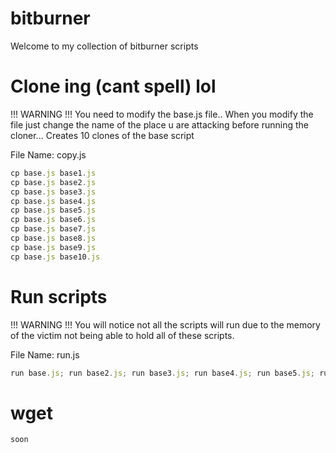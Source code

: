 # bitburner
Welcome to my collection of bitburner scripts


# Clone ing (cant spell) lol

!!! WARNING !!!
You need to modify the base.js file.. 
When you modify the file just change the name of the place u are attacking before running the cloner...
Creates 10 clones of the base script

File Name: copy.js
```js
cp base.js base1.js
cp base.js base2.js
cp base.js base3.js
cp base.js base4.js
cp base.js base5.js
cp base.js base6.js
cp base.js base7.js
cp base.js base8.js
cp base.js base9.js
cp base.js base10.js
```

# Run scripts

!!! WARNING !!!
You will notice not all the scripts will run due to the memory of the victim not being able to hold all of these scripts.

File Name: run.js
```js
run base.js; run base2.js; run base3.js; run base4.js; run base5.js; run base6.js; run base7.js; run base8.js; run base9.js; run base10.js
```

# wget

```
soon
```
